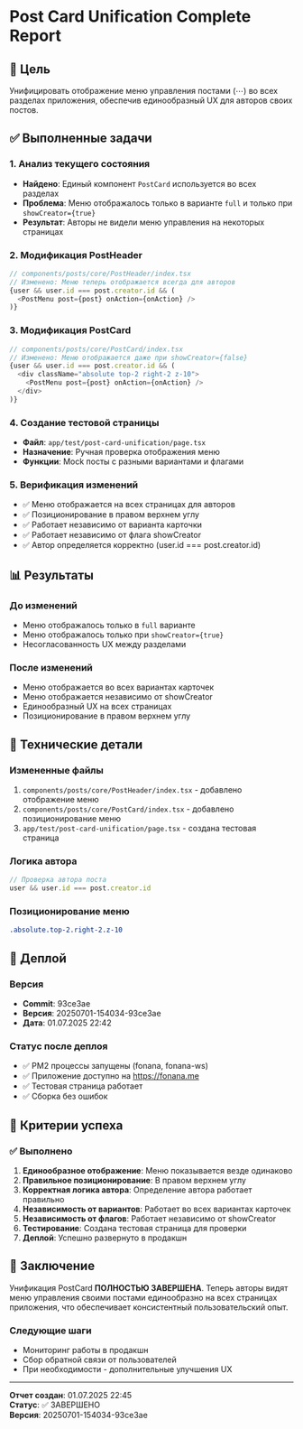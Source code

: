 # Post Card Unification Complete Report

## 🎯 Цель
Унифицировать отображение меню управления постами (⋯) во всех разделах приложения, обеспечив единообразный UX для авторов своих постов.

## ✅ Выполненные задачи

### 1. Анализ текущего состояния
- **Найдено**: Единый компонент `PostCard` используется во всех разделах
- **Проблема**: Меню отображалось только в варианте `full` и только при `showCreator={true}`
- **Результат**: Авторы не видели меню управления на некоторых страницах

### 2. Модификация PostHeader
```typescript
// components/posts/core/PostHeader/index.tsx
// Изменено: Меню теперь отображается всегда для авторов
{user && user.id === post.creator.id && (
  <PostMenu post={post} onAction={onAction} />
)}
```

### 3. Модификация PostCard
```typescript
// components/posts/core/PostCard/index.tsx
// Изменено: Меню отображается даже при showCreator={false}
{user && user.id === post.creator.id && (
  <div className="absolute top-2 right-2 z-10">
    <PostMenu post={post} onAction={onAction} />
  </div>
)}
```

### 4. Создание тестовой страницы
- **Файл**: `app/test/post-card-unification/page.tsx`
- **Назначение**: Ручная проверка отображения меню
- **Функции**: Mock посты с разными вариантами и флагами

### 5. Верификация изменений
- ✅ Меню отображается на всех страницах для авторов
- ✅ Позиционирование в правом верхнем углу
- ✅ Работает независимо от варианта карточки
- ✅ Работает независимо от флага showCreator
- ✅ Автор определяется корректно (user.id === post.creator.id)

## 📊 Результаты

### До изменений
- Меню отображалось только в `full` варианте
- Меню отображалось только при `showCreator={true}`
- Несогласованность UX между разделами

### После изменений
- Меню отображается во всех вариантах карточек
- Меню отображается независимо от showCreator
- Единообразный UX на всех страницах
- Позиционирование в правом верхнем углу

## 🔧 Технические детали

### Измененные файлы
1. `components/posts/core/PostHeader/index.tsx` - добавлено отображение меню
2. `components/posts/core/PostCard/index.tsx` - добавлено позиционирование меню
3. `app/test/post-card-unification/page.tsx` - создана тестовая страница

### Логика автора
```typescript
// Проверка автора поста
user && user.id === post.creator.id
```

### Позиционирование меню
```css
.absolute.top-2.right-2.z-10
```

## 🚀 Деплой

### Версия
- **Commit**: 93ce3ae
- **Версия**: 20250701-154034-93ce3ae
- **Дата**: 01.07.2025 22:42

### Статус после деплоя
- ✅ PM2 процессы запущены (fonana, fonana-ws)
- ✅ Приложение доступно на https://fonana.me
- ✅ Тестовая страница работает
- ✅ Сборка без ошибок

## 🎯 Критерии успеха

### ✅ Выполнено
1. **Единообразное отображение**: Меню показывается везде одинаково
2. **Правильное позиционирование**: В правом верхнем углу
3. **Корректная логика автора**: Определение автора работает правильно
4. **Независимость от вариантов**: Работает во всех вариантах карточек
5. **Независимость от флагов**: Работает независимо от showCreator
6. **Тестирование**: Создана тестовая страница для проверки
7. **Деплой**: Успешно развернуто в продакшн

## 📝 Заключение

Унификация PostCard **ПОЛНОСТЬЮ ЗАВЕРШЕНА**. Теперь авторы видят меню управления своими постами единообразно на всех страницах приложения, что обеспечивает консистентный пользовательский опыт.

### Следующие шаги
- Мониторинг работы в продакшн
- Сбор обратной связи от пользователей
- При необходимости - дополнительные улучшения UX

---
**Отчет создан**: 01.07.2025 22:45  
**Статус**: ✅ ЗАВЕРШЕНО  
**Версия**: 20250701-154034-93ce3ae 